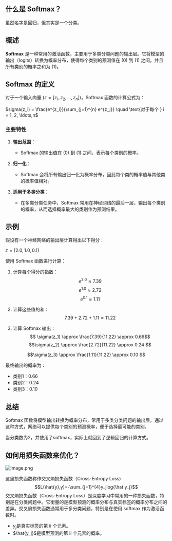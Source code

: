 ## 什么是 Softmax？
虽然名字是回归，但其实是一个分类。
## 概述


**Softmax** 是一种常用的激活函数，主要用于多类分类问题的输出层。它将模型的输出（logits）转换为概率分布，使得每个类别的预测值在 \(0\) 到 \(1\) 之间，并且所有类别的概率之和为 \(1\)。

## Softmax 的定义

对于一个输入向量 $( z = [z_1, z_2, \ldots, z_n] )$，Softmax 函数的计算公式为：

$sigma(z_i) = \frac{e^{z_i}}{\sum_{j=1}^{n} e^{z_j}} \quad \text{对于每个 } i = 1, 2, \ldots,n$

### 主要特性

1. **输出范围**：
   - Softmax 的输出值在 \(0\) 到 \(1\) 之间，表示每个类别的概率。

2. **归一化**：
   - Softmax 会将所有输出归一化为概率分布，因此每个类的概率值与其他类的概率值相对。

3. **适用于多类分类**：
   - 在多类分类任务中，Softmax 常用在神经网络的最后一层，输出每个类别的概率，从而选择概率最大的类别作为预测结果。

## 示例

假设有一个神经网络的输出层计算得出以下得分：

$z = [2.0, 1.0, 0.1]$

使用 Softmax 函数进行计算：

1. 计算每个得分的指数：
$$e^{2.0} \approx7.39 $$
$$e^{1.0} \approx 2.72 $$
$$e^{0.1} \approx 1.11$$

2. 计算这些值的和：
   $$ 7.39 + 2.72 + 1.11 \approx 11.22 $$
3. 计算 Softmax 输出：
$$ \sigma(z_1) \approx \frac{7.39}{11.22} \approx 0.66$$
 $$\sigma(z_2) \approx \frac{2.72}{11.22} \approx 0.24  $$
  
$$\sigma(z_3) \approx \frac{1.11}{11.22} \approx 0.10  $$ 

最终输出的概率为：
- 类别1：0.66
- 类别2：0.24
- 类别3：0.10

## 总结

Softmax 函数将模型输出转换为概率分布，常用于多类分类问题的输出层。通过这种方式，网络可以提供每个类别的预测概率，便于选择最可能的类别。


当分类数为2，并使用了softmax，实际上就回到了逻辑回归的计算方式。


## 如何用损失函数来优化？
![image.png](https://erin-53347-1330131220.cos.ap-guangzhou.myqcloud.com/202410172226676.png)

这里损失函数称作交叉熵损失函数（Cross-Entropy Loss)
$$L(\hat{y},y)=-\sum_{j=1}^{4}y_jlog{\hat y_j}$$
交叉熵损失函数（Cross-Entropy Loss）是深度学习中常用的一种损失函数，特别是在分类问题中。它衡量的是模型预测的概率分布与真实标签的概率分布之间的差异。交叉熵损失函数通常用于多分类问题，特别是在使用 softmax 作为激活函数时。

- $y_j$是真实标签的第 ii 个元素。
- $\hat{y_j}$是模型预测的第 ii 个元素的概率。


